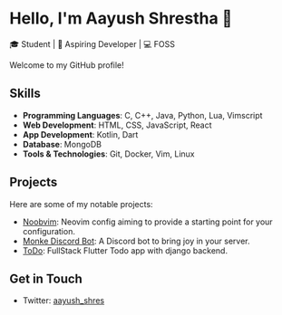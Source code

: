 # Hello, I'm Aayush Shrestha 👋

🎓 Student | 🌱 Aspiring Developer | 💻 FOSS

Welcome to my GitHub profile!

## Skills

- **Programming Languages**: C, C++, Java, Python, Lua, Vimscript
- **Web Development**: HTML, CSS, JavaScript, React
- **App Development**: Kotlin, Dart
- **Database**: MongoDB
- **Tools & Technologies**: Git, Docker, Vim, Linux

## Projects

Here are some of my notable projects:

- [Noobvim](https://github.com/aayushshres/Noobvim): Neovim config aiming to provide a starting point for your configuration.
- [Monke Discord Bot](https://github.com/aayushshres/Monke-Discord-Bot): A Discord bot to bring joy in your server.
- [ToDo](https://github.com/aayushshres/ToDo): FullStack Flutter Todo app with django backend.

## Get in Touch

- Twitter: [aayush_shres](https://twitter.com/aayush_shres)
